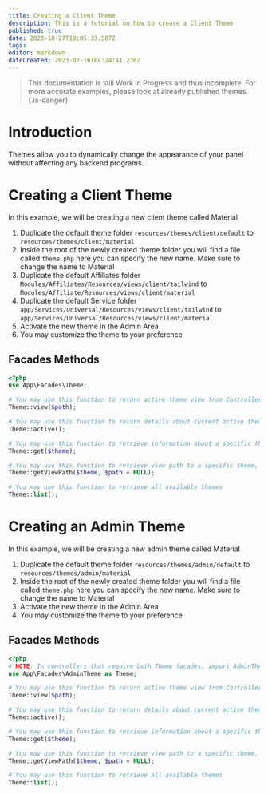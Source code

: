 ```yaml
---
title: Creating a Client Theme
description: This is a tutorial on how to create a Client Theme
published: true
date: 2023-10-27T19:05:33.587Z
tags: 
editor: markdown
dateCreated: 2023-02-16T04:24:41.236Z
---
```


> This documentation is still Work in Progress and thus incomplete. For more accurate examples, please look at already published themes.
{.is-danger}

# Introduction

Themes allow you to dynamically change the appearance of your panel without affecting any backend programs. 

# Creating a Client Theme
In this example, we will be creating a new client theme called Material 

1. Duplicate the default theme folder `resources/themes/client/default` to `resources/themes/client/material`
2. Inside the root of the newly created theme folder you will find a file called `theme.php` here you can specify the new name. Make sure to change the name to Material
3. Duplicate the default Affiliates folder `Modules/Affiliates/Resources/views/client/tailwind` to `Modules/Affiliate/Resources/views/client/material`
4. Duplicate the default Service folder `app/Services/Universal/Resources/views/client/tailwind` to `app/Services/Universal/Resources/views/client/material`
5. Activate the new theme in the Admin Area
6. You may customize the theme to your preference

## Facades Methods
```php
<?php
use App\Facades\Theme;

# You may use this function to return active theme view from Controller
Theme::view($path);

# You may use this function to return details about current active theme
Theme::active();

# You may use this function to retrieve information about a specific theme, if theme does not exists it will display the default theme
Theme::get($theme);

# You may use this function to retrieve view path to a specific theme, additionally you may pass optional variable $path to direct to a specific folder
Theme::getViewPath($theme, $path = NULL);

# You may use this function to retrieve all available themes
Theme::list();
```

# Creating an Admin Theme
In this example, we will be creating a new admin theme called Material 

1. Duplicate the default theme folder `resources/themes/admin/default` to `resources/themes/admin/material`
2. Inside the root of the newly created theme folder you will find a file called `theme.php` here you can specify the new name. Make sure to change the name to Material
3. Activate the new theme in the Admin Area
4. You may customize the theme to your preference

## Facades Methods
```php
<?php
# NOTE: In controllers that require both Theme facades, import AdminTheme without as Theme
use App\Facades\AdminTheme as Theme;

# You may use this function to return active theme view from Controller
Theme::view($path);

# You may use this function to return details about current active theme
Theme::active();

# You may use this function to retrieve information about a specific theme, if theme does not exists it will display the default theme
Theme::get($theme);

# You may use this function to retrieve view path to a specific theme, additionally you may pass optional variable $path to direct to a specific folder
Theme::getViewPath($theme, $path = NULL);

# You may use this function to retrieve all available themes
Theme::list();
```
